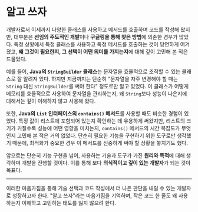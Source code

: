 # 알고 쓰자

개발자로서 이제까지 다양한 클래스를 사용하고 메서드를 호출하며 코드를 작성해 왔지만, 대부분은 **선임의 주도적인 개발**이나 **구글링을 통해 찾은 방법**에 의존한 경우가 많았다. 특정 상황에서 특정 클래스를 사용하고 특정 메서드를 호출하는 것이 당연하게 여겨졌고, **왜 그것이 필요한지, 그 선택이 어떤 의미를 가지는지**에 대해 깊이 고민해 본 적은 드물었다.

예를 들어, **Java의 `StringBuilder` 클래스**는 문자열을 효율적으로 조작할 수 있는 클래스로 잘 알려져 있다. 하지만 지금까지는 단순히 "문자열을 자주 변경해야 할 때는 `String` 대신 `StringBuilder`를 써야 한다" 정도로만 알고 있었다. 이 클래스가 어떻게 메모리를 효율적으로 사용하여 문자열을 관리하는지, 왜 `String`보다 성능이 나은지에 대해서는 깊이 이해하지 않고 사용해 왔다.

또한, **Java의 `List` 인터페이스의 `contains()` 메서드**를 사용할 때도 비슷한 경험이 있었다. 특정 값이 리스트에 포함되어 있는지 확인하는 데 유용하게 써왔지만, 리스트의 크기가 커질수록 성능에 어떤 영향을 미치는지, `contains()` 메서드의 시간 복잡도가 무엇인지 고민해 본 적은 거의 없었다. 단순히 필요한 기능을 구현하기 위한 도구로만 생각했기 때문에, 최적화가 중요한 경우 이 메서드를 신중하게 써야 할 상황을 놓치기도 했다.

앞으로는 단순히 기능 구현을 넘어, 사용하는 기술과 도구가 가진 **원리와 목적**에 대해 생각하며 개발을 진행할 것이다. 이를 통해 보다 **의식적이고 깊이 있는 개발자**가 되는 것이 목표다.

---

이러한 마음가짐을 통해 기술 선택과 코드 작성에서 더 나은 판단을 내릴 수 있는 개발자로 성장하고자 한다. "알고 쓰자"라는 마음가짐을 기억하며, 작은 코드 한 줄도 왜 사용하는지 이해하고 고민하는 태도를 잃지 않으려 한다.
